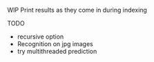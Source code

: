 WIP
Print results as they come in during indexing

TODO
* recursive option
* Recognition on jpg images
* try multithreaded prediction
